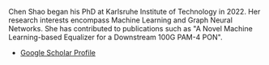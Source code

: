 Chen Shao began his PhD at Karlsruhe Institute of Technology in 2022. Her research interests encompass Machine Learning and Graph Neural Networks. She has contributed to publications such as "A Novel Machine Learning-based Equalizer for a Downstream 100G PAM-4 PON".
- [Google Scholar Profile](https://scholar.google.com.hk/citations?user=ckPDJe0AAAAJ&hl=en)


